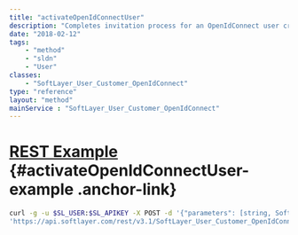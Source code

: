 ```yaml
---
title: "activateOpenIdConnectUser"
description: "Completes invitation process for an OpenIdConnect user created by Bluemix Unified User Console. "
date: "2018-02-12"
tags:
    - "method"
    - "sldn"
    - "User"
classes:
    - "SoftLayer_User_Customer_OpenIdConnect"
type: "reference"
layout: "method"
mainService : "SoftLayer_User_Customer_OpenIdConnect"
---
```


# [REST Example](#activateOpenIdConnectUser-example) <a href="/article/rest/"><i class="fas fa-question"></i></a> {#activateOpenIdConnectUser-example .anchor-link} 
```bash
curl -g -u $SL_USER:$SL_APIKEY -X POST -d '{"parameters": [string, SoftLayer_User_Customer, string]}' \
'https://api.softlayer.com/rest/v3.1/SoftLayer_User_Customer_OpenIdConnect/activateOpenIdConnectUser'
```
